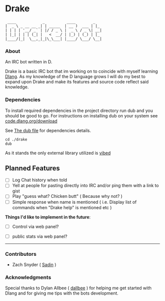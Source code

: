 # Drake
```
 ____            _          ____        _   
|  _ \ _ __ __ _| | _____  | __ )  ___ | |_
| | | | '__/ _` | |/ / _ \ |  _ \ / _ \| __|
| |_| | | | (_| |   <  __/ | |_) | (_) | |_
|____/|_|  \__,_|_|\_\___| |____/ \___/ \__|
```

### About

An IRC bot written in D.

Drake is a basic IRC bot that im working on to coincide with myself learning [Dlang](http://dlang.org/ ). As my knowledge of the D language grows I will do my best to expand upon Drake and make its features and source code reflect said knowledge.

### Dependencies

To install required dependencies in the project directory run dub and you should be good to go. For instructions on installing dub on your system see [code.dlang.org/download](http://code.dlang.org/download)


See [The dub file](dub.json) for dependencies details.

```
cd ./drake
dub
```


As it stands the only external library utilized is [vibed](http://vibed.org/)   



## Planned Features

- [ ] Log Chat history when told
- [ ] Yell at people for pasting directly into IRC and/or ping them with a link to gist
- [ ] Play "guess what? Chicken butt" ( Because why not? )
- [ ] Simple response when name is mentioned ( i.e. Display list of commands when "Drake help" is mentioned etc )

**Things I'd like to implement in the future**:

- [ ] Control via web panel?
- [ ] public stats via web panel?



---
### Contributors
* Zach Snyder ( [Sadin](http://github.com/Sadin) )

### Acknowledgments

Special thanks to Dylan Allbee ( [dallbee](https://github.com/dallbee) ) for helping me get started with Dlang and for giving me tips with the bots development.
